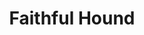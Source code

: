 ---
title: "Faithful Hound"
permalink: /spells/faithful-hound/
tags:
  - Spell
  - 4th Level
  - Conjuration
  - Damage
  - Piercing
available_for:
  - Wizard
level: "4th Level"
school: "Conjuration"
range: "30 ft"
comp:
  - V
  - S
  - M
material: "a tiny silver whistle, a piece of bone, and a thread"
duration: "8 Hours"
attack: "Melee"
effect: "Piercing"
description: |
  You conjure a phantom watchdog in an unoccupied space that you can see within range, where it remains for the duration, until you dismiss it as an action, or until you move more than 100 feet away from it.

  The hound is invisible to all creatures except you and can't be harmed. When a Small or larger creature comes within 30 feet of it without first speaking the password that you specify when you cast this spell, the hound starts barking loudly. The hound sees invisible creatures and can see into the Ethereal Plane. It ignores illusions.

  At the start of each of your turns, the hound attempts to bite one creature within 5 feet of it that is hostile to you. The hound's attack bonus is equal to your spellcasting ability modifier + your proficiency bonus. On a hit, it deals 4d8 piercing damage.
excerpt: "You conjure a phantom watchdog in an unoccupied space that you can see within range, where it remains for the duration, until you dismiss it as an action, or until you move more than 100 feet away from it."
source: "Basic Rules"
---